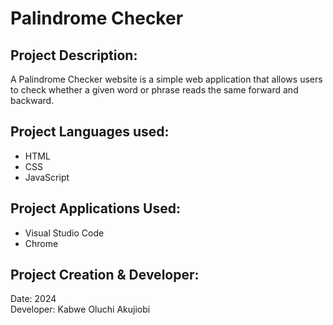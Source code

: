 # Palindrome Checker 

## Project Description: 
A Palindrome Checker website is a simple web application that allows users to check whether a given word or phrase reads the same forward and backward.

## Project Languages used: 
- HTML
- CSS
- JavaScript

## Project Applications Used:
- Visual Studio Code
- Chrome

## Project Creation & Developer:
Date: 2024        
Developer: Kabwe Oluchi Akujiobi
